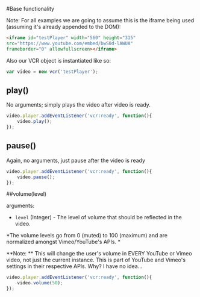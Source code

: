 #Base functionality

Note: For all examples we are going to assume this is the iframe being used (assuming it's already appended to the DOM):

```html
<iframe id="testPlayer" width="560" height="315"
src="https://www.youtube.com/embed/bwS0d-lAWUA" 
frameborder="0" allowfullscreen></iframe>

```

Also our VCR object is instantiated like so:
```javascript
var video = new vcr('testPlayer');
```



## play()

No arguments; simply plays the video after video is ready. 

```javascript
video.player.addEventListener('vcr:ready', function(){
    video.play();
});
```

## pause()

Again, no arguments, just pause after the video is ready

```javascript
video.player.addEventListener('vcr:ready', function(){
    video.pause();
});
```

##volume(level)

arguments:
*  `level` (Integer) - The level of volume that should be reflected in the video. 

*The volume levels go from 0 (muted) to 100 (maximum) and are normalized amongst Vimeo/YouTube's APIs. *


**Note: ** This will change the user's volume in EVERY YouTube or Vimeo video, not just the current instance. This is part of YouTube and Vimeo's settings in their respective APIs. Why? I have no idea...

```javascript
video.player.addEventListener('vcr:ready', function(){
    video.volume(50);
});
```